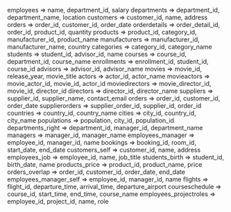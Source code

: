 employees => name, department_id, salary
departments => department_id, department_name, location
customers => customer_id, name, address
orders => order_id, customer_id, order_date
orderdetails => order_detail_id, order_id, product_id, quantity
products => product_id, category_id, manufacturer_id, product_name
manufacturers => manufacturer_id, manufacturer_name, country
categories => category_id, category_name
students => student_id, advisor_id, name
courses => course_id, department_id, course_name
enrollments => enrollment_id, student_id, course_id
advisors => advisor_id, advisor_name
movies => movie_id, release_year, movie_title
actors => actor_id, actor_name
movieactors => movie_actor_id, movie_id, actor_id
moviedirectors => movie_director_id, movie_id, director_id
directors => director_id, director_name
suppliers => supplier_id, supplier_name, contact_email
orders => order_id, customer_id, order_date
supplierorders => supplier_order_id, supplier_id, order_id
countries => country_id, country_name
cities => city_id, country_id, city_name
populations => population, city_id, population_id
departments_right => department_id, manager_id, department_name
managers => manager_id, manager_name
employees_manager => employee_id, manager_id, name
bookings => booking_id, room_id, start_date, end_date
customers_self => customer_id, name, address
employees_job => employee_id, name, job_title
students_birth => student_id, birth_date, name
products_price => product_id, product_name, price
orders_overlap => order_id, customer_id, order_date, end_date
employees_manager_self => employee_id, manager_id, name
flights => flight_id, departure_time, arrival_time, departure_airport
courseschedule => course_id, start_time, end_time, course_name
employees_projectroles => employee_id, project_id, name, role
